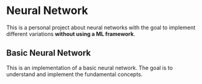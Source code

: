 # Neural Network
This is a personal project about neural networks with the goal to implement different variations **without using a ML framework**.

## Basic Neural Network
This is an implementation of a basic neural network. The goal is to understand and implement the fundamental concepts.
